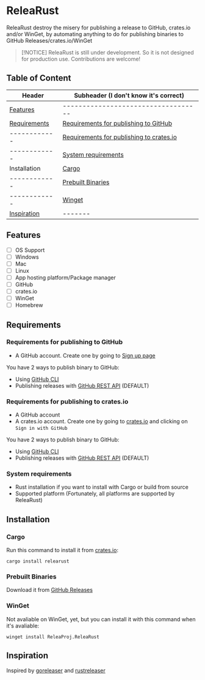# ReleaRust
ReleaRust destroy the misery for publishing a release to GitHub, crates.io and/or WinGet, by automating anything to do for publishing binaries to GitHub Releases/crates.io/WinGet

> [!NOTICE]
> ReleaRust is still under development. So it is not designed for production use. Contributions are welcome!

## Table of Content
| Header | Subheader (I don't know it's correct) |
| -------- | --------------------------------------- |
| [Features](#features) | ----------------------------------- |
| [Requirements](#requirements) | [Requirements for publishing to GitHub](#requirements-for-publishing-to-github) |
| ------------ | [Requirements for publishing to crates.io](#requirements-for-publishing-to-cratesio) |
| ------------ | [System requirements](#system-requirements) |
| Installation | [Cargo](#cargo) |
| ------------ | [Prebuilt Binaries](#prebuilt-binaries) |
| ------------ | [Winget](#winget) |
| [Inspiration](#inspiration) | ------- |

## Features
- [ ] OS Support
 - [ ] Windows
 - [ ] Mac
 - [ ] Linux
- [ ] App hosting platform/Package manager
 - [ ] GitHub
 - [ ] crates.io
 - [ ] WinGet
 - [ ] Homebrew

## Requirements
### Requirements for publishing to GitHub
- A GitHub account. Create one by going to [Sign up page](https://github.com/signup)

You have 2 ways to publish binary to GitHub:

- Using [GitHub CLI](https://cli.github.com)
- Publishing releases with [GitHub REST API](https://docs.github.com/en/rest) (DEFAULT)

### Requirements for publishing to crates.io
- A GitHub account
- A crates.io account. Create one by going to [crates.io](https://crates.io) and clicking on `Sign in with GitHub`

You have 2 ways to publish binary to GitHub:

- Using [GitHub CLI](https://cli.github.com)
- Publishing releases with [GitHub REST API](https://docs.github.com/en/rest) (DEFAULT)

### System requirements
- Rust installation if you want to install with Cargo or build from source
- Supported platform (Fortunately, all platforms are supported by ReleaRust)

## Installation
### Cargo
Run this command to install it from [crates.io](https://crates.io/crate/relearust):
```shell
cargo install relearust
```

### Prebuilt Binaries
Download it from [GitHub Releases](https://github.com/releaproj/relearust/releases)

### WinGet
Not avaliable on WinGet, yet, but you can install it with this command when it's avaliable:
```shell
winget install ReleaProj.ReleaRust
```

## Inspiration
Inspired by [goreleaser](https://goreleaser.com) and [rustreleaser](https://rustreleaser-org/rust-releaser)
